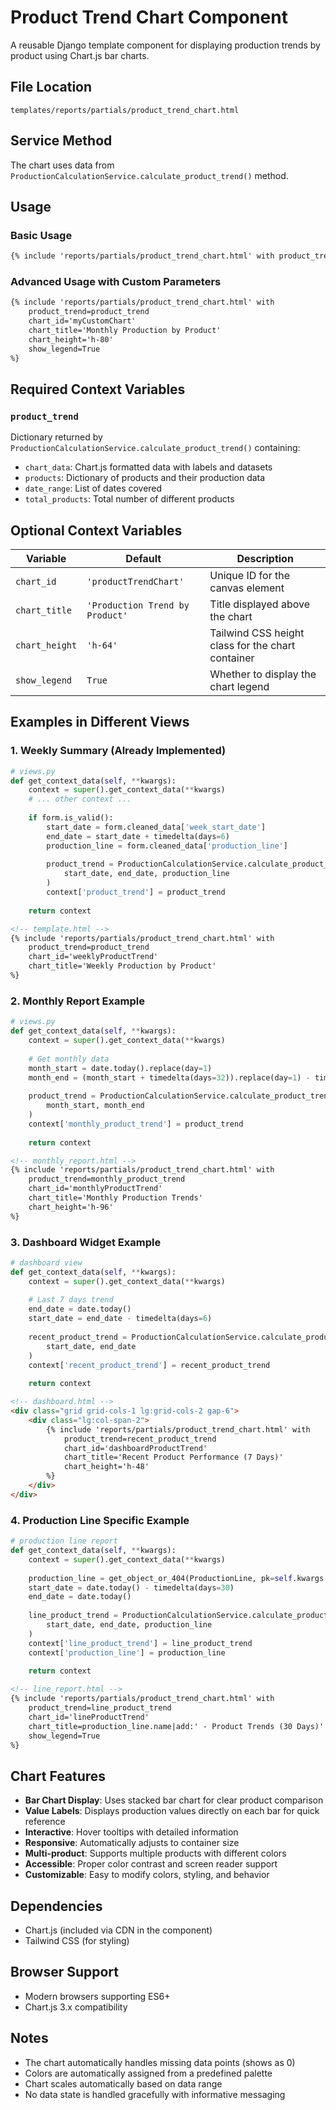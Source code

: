 # Product Trend Chart Component

A reusable Django template component for displaying production trends by product using Chart.js bar charts.

## File Location
```
templates/reports/partials/product_trend_chart.html
```

## Service Method
The chart uses data from `ProductionCalculationService.calculate_product_trend()` method.

## Usage

### Basic Usage
```html
{% include 'reports/partials/product_trend_chart.html' with product_trend=product_trend %}
```

### Advanced Usage with Custom Parameters
```html
{% include 'reports/partials/product_trend_chart.html' with 
    product_trend=product_trend 
    chart_id='myCustomChart' 
    chart_title='Monthly Production by Product'
    chart_height='h-80'
    show_legend=True 
%}
```

## Required Context Variables

### `product_trend`
Dictionary returned by `ProductionCalculationService.calculate_product_trend()` containing:
- `chart_data`: Chart.js formatted data with labels and datasets
- `products`: Dictionary of products and their production data
- `date_range`: List of dates covered
- `total_products`: Total number of different products

## Optional Context Variables

| Variable | Default | Description |
|----------|---------|-------------|
| `chart_id` | `'productTrendChart'` | Unique ID for the canvas element |
| `chart_title` | `'Production Trend by Product'` | Title displayed above the chart |
| `chart_height` | `'h-64'` | Tailwind CSS height class for the chart container |
| `show_legend` | `True` | Whether to display the chart legend |

## Examples in Different Views

### 1. Weekly Summary (Already Implemented)
```python
# views.py
def get_context_data(self, **kwargs):
    context = super().get_context_data(**kwargs)
    # ... other context ...
    
    if form.is_valid():
        start_date = form.cleaned_data['week_start_date']
        end_date = start_date + timedelta(days=6)
        production_line = form.cleaned_data['production_line']
        
        product_trend = ProductionCalculationService.calculate_product_trend(
            start_date, end_date, production_line
        )
        context['product_trend'] = product_trend
    
    return context
```

```html
<!-- template.html -->
{% include 'reports/partials/product_trend_chart.html' with 
    product_trend=product_trend 
    chart_id='weeklyProductTrend' 
    chart_title='Weekly Production by Product' 
%}
```

### 2. Monthly Report Example
```python
# views.py
def get_context_data(self, **kwargs):
    context = super().get_context_data(**kwargs)
    
    # Get monthly data
    month_start = date.today().replace(day=1)
    month_end = (month_start + timedelta(days=32)).replace(day=1) - timedelta(days=1)
    
    product_trend = ProductionCalculationService.calculate_product_trend(
        month_start, month_end
    )
    context['monthly_product_trend'] = product_trend
    
    return context
```

```html
<!-- monthly_report.html -->
{% include 'reports/partials/product_trend_chart.html' with 
    product_trend=monthly_product_trend 
    chart_id='monthlyProductTrend'
    chart_title='Monthly Production Trends'
    chart_height='h-96'
%}
```

### 3. Dashboard Widget Example
```python
# dashboard view
def get_context_data(self, **kwargs):
    context = super().get_context_data(**kwargs)
    
    # Last 7 days trend
    end_date = date.today()
    start_date = end_date - timedelta(days=6)
    
    recent_product_trend = ProductionCalculationService.calculate_product_trend(
        start_date, end_date
    )
    context['recent_product_trend'] = recent_product_trend
    
    return context
```

```html
<!-- dashboard.html -->
<div class="grid grid-cols-1 lg:grid-cols-2 gap-6">
    <div class="lg:col-span-2">
        {% include 'reports/partials/product_trend_chart.html' with 
            product_trend=recent_product_trend 
            chart_id='dashboardProductTrend'
            chart_title='Recent Product Performance (7 Days)'
            chart_height='h-48'
        %}
    </div>
</div>
```

### 4. Production Line Specific Example
```python
# production line report
def get_context_data(self, **kwargs):
    context = super().get_context_data(**kwargs)
    
    production_line = get_object_or_404(ProductionLine, pk=self.kwargs['line_id'])
    start_date = date.today() - timedelta(days=30)
    end_date = date.today()
    
    line_product_trend = ProductionCalculationService.calculate_product_trend(
        start_date, end_date, production_line
    )
    context['line_product_trend'] = line_product_trend
    context['production_line'] = production_line
    
    return context
```

```html
<!-- line_report.html -->
{% include 'reports/partials/product_trend_chart.html' with 
    product_trend=line_product_trend 
    chart_id='lineProductTrend'
    chart_title=production_line.name|add:' - Product Trends (30 Days)'
    show_legend=True
%}
```

## Chart Features

- **Bar Chart Display**: Uses stacked bar chart for clear product comparison
- **Value Labels**: Displays production values directly on each bar for quick reference
- **Interactive**: Hover tooltips with detailed information
- **Responsive**: Automatically adjusts to container size
- **Multi-product**: Supports multiple products with different colors
- **Accessible**: Proper color contrast and screen reader support
- **Customizable**: Easy to modify colors, styling, and behavior

## Dependencies

- Chart.js (included via CDN in the component)
- Tailwind CSS (for styling)

## Browser Support

- Modern browsers supporting ES6+
- Chart.js 3.x compatibility

## Notes

- The chart automatically handles missing data points (shows as 0)
- Colors are automatically assigned from a predefined palette
- Chart scales automatically based on data range
- No data state is handled gracefully with informative messaging
